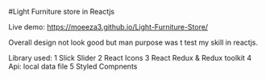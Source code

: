 #Light Furniture store in Reactjs

Live demo: https://moeeza3.github.io/Light-Furniture-Store/

Overall design not look good but man purpose was t test my skill in reactjs.

Library used:
1 Slick Slider
2 React Icons
3 React Redux & Redux toolkit
4 Api: local data file
5 Styled Compnents
